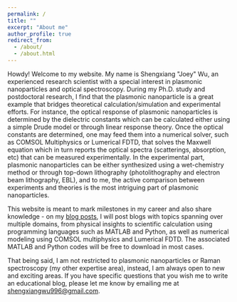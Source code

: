 ```yaml
---
permalink: /
title: ""
excerpt: "About me"
author_profile: true
redirect_from: 
  - /about/
  - /about.html
---
```


Howdy! Welcome to my website. My name is Shengxiang "Joey" Wu, an experienced research scientist with a special interest in plasmonic nanoparticles and optical spectroscopy. During my Ph.D. study and postdoctoral research, I find that the plasmonic nanoparticle is a great example that bridges theoretical calculation/simulation and experimental efforts. For instance, the optical response of plasmonic nanoparticles is determined by the dielectric constants which can be calculated either using a simple Drude model or through linear response theory. Once the optical constants are determined, one may feed them into a numerical solver, such as COMSOL Multiphysics or Lumerical FDTD, that solves the Maxwell equation which in turn reports the optical spectra (scatterings, absorption, etc) that can be measured experimentally. In the experimental part, plasmonic nanoparticles can be either synthesized using a wet-chemistry method or through top-down lithography (photolithography and electron beam lithography, EBL), and to me, the active comparison between experiments and theories is the most intriguing part of plasmonic nanoparticles.


This website is meant to mark milestones in my career and also share knowledge - on my [blog posts](https://shengxiangwuplasmonic.github.io/year-archive/), I will post blogs with topics spanning over multiple domains, from physical insights to scientific calculation using programming languages such as MATLAB and Python, as well as numerical modeling using COMSOL multiphysics and Lumerical FDTD. The associated MATLAB and Python codes will be free to download in most cases. 


That being said, I am not restricted to plasmonic nanoparticles or Raman spectroscopy (my other expertise area), instead, I am always open to new and exciting areas. If you have specific questions that you wish me to write an educational blog, please let me know by emailing me at shengxiangwu996@gmail.com.


